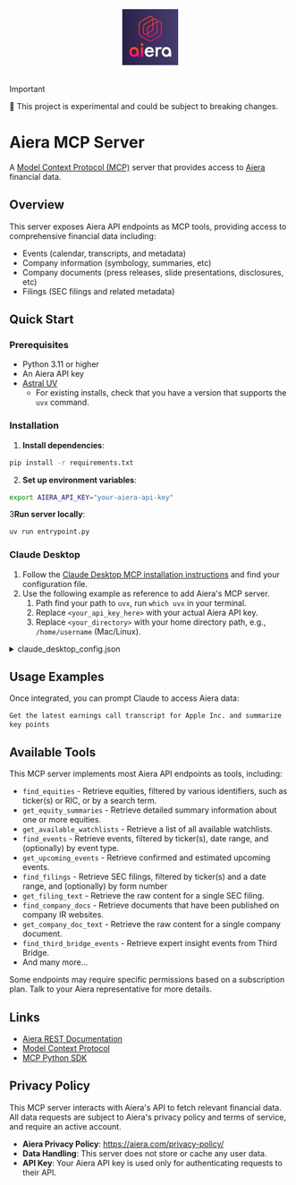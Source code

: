 <a href="https://www.aiera.com">
  <div align="center">
    <picture>
        <source media="(prefers-color-scheme: light)" srcset="assets/aiera_logo_lightmode.png">
        <source media="(prefers-color-scheme: dark)" srcset="assets/aiera_logo_darkmode.jpeg">
        <img alt="Aiera logo" src="assets/aiera_logo_darkmode.jpeg" height="100">
    </picture>
  </div>
</a>
<br>

> [!IMPORTANT]
> :test_tube: This project is experimental and could be subject to breaking changes.

# Aiera MCP Server

A [Model Context Protocol (MCP)](https://modelcontextprotocol.io/) server that provides access to [Aiera](https://www.aiera.com) financial data.

## Overview

This server exposes Aiera API endpoints as MCP tools, providing access to comprehensive financial data including:

- Events (calendar, transcripts, and metadata)
- Company information (symbology, summaries, etc)
- Company documents (press releases, slide presentations, disclosures, etc)
- Filings (SEC filings and related metadata)

## Quick Start

### Prerequisites

- Python 3.11 or higher
- An Aiera API key
- [Astral UV](https://docs.astral.sh/uv/getting-started/installation/)
  - For existing installs, check that you have a version that supports the `uvx` command.

### Installation

1. **Install dependencies**:
```bash
pip install -r requirements.txt
```

2. **Set up environment variables**:
```bash
export AIERA_API_KEY="your-aiera-api-key"
```

3**Run server locally**:
```bash
uv run entrypoint.py
```

### Claude Desktop

1. Follow the [Claude Desktop MCP installation instructions](https://modelcontextprotocol.io/quickstart/user) and find your configuration file.
1. Use the following example as reference to add Aiera's MCP server.
    1. Path find your path to `uvx`, run `which uvx` in your terminal.
    2. Replace `<your_api_key_here>` with your actual Aiera API key.
    3. Replace `<your_directory>` with your home directory path, e.g., `/home/username` (Mac/Linux).

<details>
  <summary>claude_desktop_config.json</summary>

```json
{
    "mcpServers": {
        "Aiera MCP": {
           "command": "<your_directory>/.local/bin/uv",
           "args": [
               "run",
               "--with",
               "mcp[cli]",
               "mcp",
               "run",
               "<your_directory>/aiera-mcp/aiera_mcp/server.py"
            ],
            "env": {
               "AIERA_API_KEY": "<your_api_key_here>"
            }
        }
    }
}
```
</details>

## Usage Examples

Once integrated, you can prompt Claude to access Aiera data:

```
Get the latest earnings call transcript for Apple Inc. and summarize key points
```

## Available Tools

This MCP server implements most Aiera API endpoints as tools, including:

- `find_equities` - Retrieve equities, filtered by various identifiers, such as ticker(s) or RIC, or by a search term.
- `get_equity_summaries` - Retrieve detailed summary information about one or more equities.
- `get_available_watchlists` - Retrieve a list of all available watchlists.
- `find_events` - Retrieve events, filtered by ticker(s), date range, and (optionally) by event type.
- `get_upcoming_events` - Retrieve confirmed and estimated upcoming events.
- `find_filings` - Retrieve SEC filings, filtered by ticker(s) and a date range, and (optionally) by form number
- `get_filing_text` - Retrieve the raw content for a single SEC filing.
- `find_company_docs` - Retrieve documents that have been published on company IR websites.
- `get_company_doc_text` - Retrieve the raw content for a single company document.
- `find_third_bridge_events` - Retrieve expert insight events from Third Bridge.
- And many more...

Some endpoints may require specific permissions based on a subscription plan. 
Talk to your Aiera representative for more details.

## Links
- [Aiera REST Documentation](https://rest.aiera.com)
- [Model Context Protocol](https://modelcontextprotocol.io)
- [MCP Python SDK](https://github.com/modelcontextprotocol/python-sdk)

## Privacy Policy

This MCP server interacts with Aiera's API to fetch relevant financial data. 
All data requests are subject to Aiera's privacy policy and terms of service, and require an active account.

- **Aiera Privacy Policy**: https://aiera.com/privacy-policy/
- **Data Handling**: This server does not store or cache any user data.
- **API Key**: Your Aiera API key is used only for authenticating requests to their API.